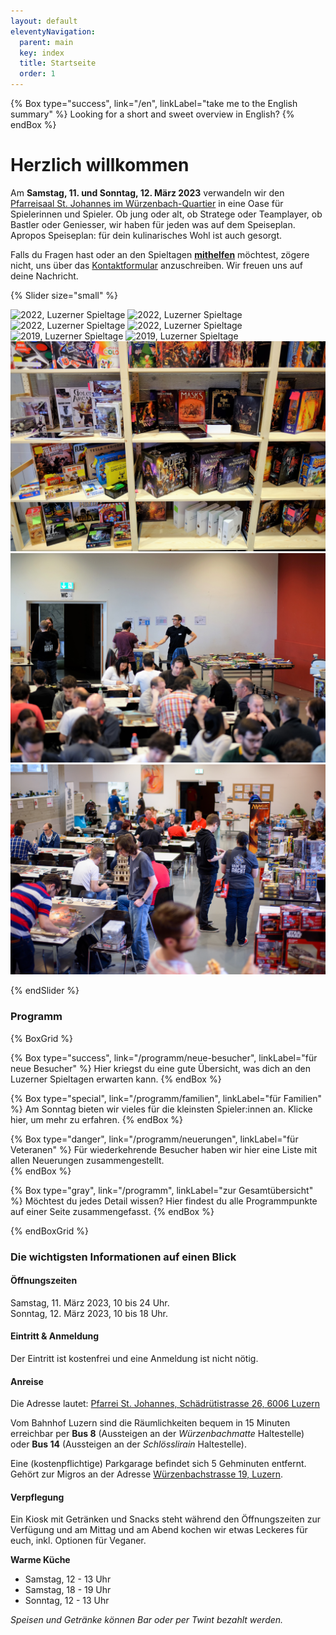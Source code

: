 ```yaml
---
layout: default
eleventyNavigation:
  parent: main
  key: index
  title: Startseite
  order: 1
---
```


{% Box type="success", link="/en", linkLabel="take me to the English summary" %}
Looking for a short and sweet overview in English?
{% endBox %}

# Herzlich willkommen

Am **Samstag, 11. und Sonntag, 12. März 2023** verwandeln wir den [Pfarreisaal St. Johannes im Würzenbach-Quartier](https://www.google.com/maps/place/Katholische+Pfarrei+St.+Johannes+Luzern+-+W%C3%BCrzenbach/@47.0557335,8.3467125,18z/data=!4m5!3m4!1s0x478ffbe4a1717e11:0x63ba1cf90c4e4c46!8m2!3d47.055803!4d8.3448403) in eine Oase für Spielerinnen und Spieler. Ob jung oder alt, ob Stratege oder Teamplayer, ob Bastler oder Geniesser, wir haben für jeden was auf dem Speiseplan. Apropos Speiseplan: für dein kulinarisches Wohl ist auch gesorgt.

Falls du Fragen hast oder an den Spieltagen [**mithelfen**](/helfen) möchtest, zögere nicht, uns über das [Kontaktformular](/kontakt) anzuschreiben. Wir freuen uns auf deine Nachricht.

{% Slider size="small" %}

![2022, Luzerner Spieltage](./images/2022-spieltage-01.jpg)
![2022, Luzerner Spieltage](./images/2022-spieltage-04.jpg)
![2022, Luzerner Spieltage](./images/2022-spieltage-03.jpg)
![2022, Luzerner Spieltage](./images/2022-spieltage-02.jpg)
![2019, Luzerner Spieltage](./images/2019-spieltage-07.jpg)
![2019, Luzerner Spieltage](./images/2019-spieltage-03.jpg)
![2018, Luzerner Spieltage](./images/2018-spieltage-01.jpg)
![2017, Luzerner Spieltage](./images/2017-spieltage-01.jpg)
![2016, Luzerner Spieltage](./images/2016-spieltage-05.jpg)

{% endSlider %}

### Programm

{% BoxGrid %}

{% Box type="success", link="/programm/neue-besucher", linkLabel="für neue Besucher" %}
Hier kriegst du eine gute Übersicht, was dich an den Luzerner Spieltagen erwarten kann.
{% endBox %}

{% Box type="special", link="/programm/familien", linkLabel="für Familien" %}
Am Sonntag bieten wir vieles für die kleinsten Spieler:innen an. Klicke hier, um mehr zu erfahren.
{% endBox %}

{% Box type="danger", link="/programm/neuerungen", linkLabel="für Veteranen" %}
Für wiederkehrende Besucher haben wir hier eine Liste mit allen Neuerungen zusammengestellt.  
{% endBox %}

{% Box type="gray", link="/programm", linkLabel="zur Gesamtübersicht" %}
Möchtest du jedes Detail wissen? Hier findest du alle Programmpunkte auf einer Seite zusammengefasst.
{% endBox %}

{% endBoxGrid %}

### Die wichtigsten Informationen auf einen Blick

#### Öffnungszeiten

Samstag, 11. März 2023, 10 bis 24 Uhr.\
Sonntag, 12. März 2023, 10 bis 18 Uhr.

#### Eintritt & Anmeldung

Der Eintritt ist kostenfrei und eine Anmeldung ist nicht nötig.

#### Anreise

Die Adresse lautet: [Pfarrei St. Johannes, Schädrütistrasse 26, 6006 Luzern](https://www.google.com/maps/place/Katholische+Pfarrei+St.+Johannes+Luzern+-+W%C3%BCrzenbach/@47.0557335,8.3467125,18z/data=!4m5!3m4!1s0x478ffbe4a1717e11:0x63ba1cf90c4e4c46!8m2!3d47.055803!4d8.3448403)

Vom Bahnhof Luzern sind die Räumlichkeiten bequem in 15 Minuten erreichbar per **Bus 8** (Aussteigen an der _Würzenbachmatte_ Haltestelle) oder **Bus 14** (Aussteigen an der _Schlösslirain_ Haltestelle).

Eine (kostenpflichtige) Parkgarage befindet sich 5 Gehminuten entfernt. Gehört zur Migros an der Adresse [Würzenbachstrasse 19, Luzern](https://www.google.com/maps/place/Migros+Supermarkt/@47.0548083,8.3433408,18.5z/data=!4m5!3m4!1s0x478ffb4e3b438fcf:0x44bae0889972cca5!8m2!3d47.0550141!4d8.3437071).

#### Verpflegung

Ein Kiosk mit Getränken und Snacks steht während den Öffnungszeiten zur Verfügung und am Mittag und am Abend kochen wir etwas Leckeres für euch, inkl. Optionen für Veganer.

**Warme Küche**

- Samstag, 12 - 13 Uhr
- Samstag, 18 - 19 Uhr
- Sonntag, 12 - 13 Uhr

_Speisen und Getränke können Bar oder per Twint bezahlt werden._
